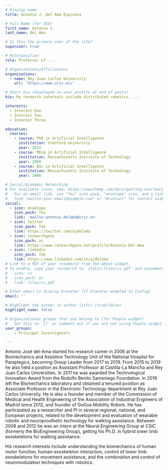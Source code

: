 ```yaml
---
# Display name
title: Antonio J. del Ama Espinosa

# Full Name (for SEO)
first_name: Antonio J.
last_name: del Ama

# Is this the primary user of the site?
superuser: true

# Role/position
role: Professor of ...

# Organizations/Affiliations
organizations:
  - name: Rey Juan Carlos University
    url: 'https://www.urjc.es/'

# Short bio (displayed in user profile at end of posts)
bio: My research interests include distributed robotics, ...

interests:
  - Interest One.
  - Interest Two.
  - Interest Three.

education:
  courses:
    - course: PhD in Artificial Intelligence
      institution: Stanford University
      year: 2012
    - course: MEng in Artificial Intelligence
      institution: Massachusetts Institute of Technology
      year: 2009
    - course: BSc in Artificial Intelligence
      institution: Massachusetts Institute of Technology
      year: 2008

# Social/Academic Networking
# For available icons, see: https://wowchemy.com/docs/getting-started/page-builder/#icons
#   For an email link, use "fas" icon pack, "envelope" icon, and a link in the
#   form "mailto:your-email@example.com" or "#contact" for contact widget.
social:
  - icon: envelope
    icon_pack: fas
    link: 'mailto:antonio.delama@urjc.es'
  - icon: twitter
    icon_pack: fab
    link: https://twitter.com/ajdelama
  - icon: researchgate
    icon_pack: ai
    link: https://www.researchgate.net/profile/Antonio-Del-Ama
  - icon: linkedin
    icon_pack: fab
    link: https://www.linkedin.com/in/ajdelama
# Link to a PDF of your resume/CV from the About widget.
# To enable, copy your resume/CV to `static/files/cv.pdf` and uncomment the lines below.
# - icon: cv
#   icon_pack: ai
#   link: files/cv.pdf

# Enter email to display Gravatar (if Gravatar enabled in Config)
email: ''

# Highlight the author in author lists? (true/false)
highlight_name: false

# Organizational groups that you belong to (for People widget)
#   Set this to `[]` or comment out if you are not using People widget.
user_groups:
	- Principal Investigators

---
```


Antonio José del-Ama started his research career in 2006 at the Biomechanics and Assistive Technology Unit of the National Hospital for Paraplegics, becoming Group Leader from 2017 to 2019. From 2015 to 2019 he also held a position as Assistant Professor at Castilla-La Mancha and Rey Juan Carlos Universities. In 2011 he was awarded the Technological Innovation Award from the Rodolfo Benito Samaniego Foundation. In 2019 left the Biomechanics laboratory and obtained a tenured position as Associate Professor in the Electronic Technology department at Rey Juan Carlos University. He is also a founder and member of the Commission of Medical and Health Engineering of the Association of Industrial Engineers of Madrid since 2012, and founder of GoGoa Mobility Robots. He has participated as a researcher and PI in several regional, national, and European projects, related to the development and evaluation of wearable robotic and neuroprosthetic technology for walking assistance.  Between 2008 and 2012 he was an intern at the Neural Engineering Group at CSIC (formerly the BioEngineering Group), getting his Ph.D. in hybrid lower limb exoskeletons for walking assistance.

His research interests include understanding the biomechanics of human motor function, human-exoskeleton interaction, control of lower limb exoskeletons for movement assistance, and the combination and control of neuromodulation techniques with robotics.
